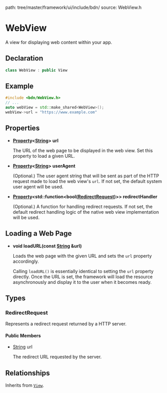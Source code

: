 path: tree/master/framework/ui/include/bdn/
source: WebView.h

# WebView

A view for displaying web content within your app.

## Declaration

```C++
class WebView : public View
```

## Example

```C++
#include <bdn/WebView.h>
// ...
auto webView = std::make_shared<WebView>();
webView->url = "https://www.example.com"
```

## Properties

* **[Property](../foundation/property.md)<[String](../foundation/string.md)\> url**
	
	The URL of the web page to be displayed in the web view. Set this property to load a given URL.

* **[Property](../foundation/property.md)<[String](../foundation/string.md)\> userAgent**

	(Optional.) The user agent string that will be sent as part of the HTTP request made to load the web view's `url`. If not set, the default system user agent will be used.

* **[Property](../foundation/property.md)<std::function<bool([RedirectRequest](#redirectrequest))\>\> redirectHandler**

	(Optional.) A function for handling redirect requests. If not set, the default redirect handling logic of the native web view implementation will be used.

## Loading a Web Page

* **void loadURL(const [String](../foundation/string.md) &url)**

	Loads the web page with the given URL and sets the `url` property accordingly.

	Calling `loadURL()` is essentially identical to setting the `url` property directly. Once the URL is set, the framework will load the resource asynchronously and display it to the user when it becomes ready.

## Types

### RedirectRequest

Represents a redirect request returned by a HTTP server.

#### Public Members

* [String](../foundation/string.md) url

	The redirect URL requested by the server.


## Relationships

Inherits from [`View`](view.md).

